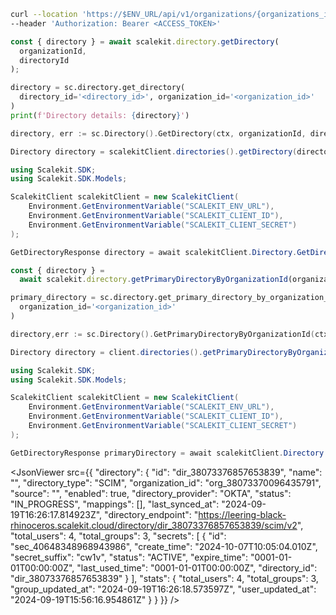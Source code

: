 <CodeWithHeader method="get" endpoint="/api/v1/organizations/{organization_id}/directories/{id}">
<Tabs groupId="tech-stack" querystring>
<TabItem value="curl" label="cURL">

```bash showLineNumbers
curl --location 'https://$ENV_URL/api/v1/organizations/{organizations_id}/directories/{directory_id}' \
--header 'Authorization: Bearer <ACCESS_TOKEN>'
```

</TabItem>
<TabItem value="nodejs" label="Node.js">

```js
const { directory } = await scalekit.directory.getDirectory(
  organizationId,
  directoryId
);
```

</TabItem>
<TabItem value="py" label="Python">

```python
directory = sc.directory.get_directory(
  directory_id='<directory_id>', organization_id='<organization_id>'
)
print(f'Directory details: {directory}')
```

</TabItem>

<TabItem value="golang" label="Go">

```go
directory, err := sc.Directory().GetDirectory(ctx, organizationId, directoryId)
```

</TabItem>

<TabItem value="java" label="Java">

```java
Directory directory = scalekitClient.directories().getDirectory(directoryId, organizationId);
```

</TabItem>

<TabItem value="dotnet" label=".NET">

```csharp showLineNumbers
using Scalekit.SDK;
using Scalekit.SDK.Models;

ScalekitClient scalekitClient = new ScalekitClient(
    Environment.GetEnvironmentVariable("SCALEKIT_ENV_URL"),
    Environment.GetEnvironmentVariable("SCALEKIT_CLIENT_ID"),
    Environment.GetEnvironmentVariable("SCALEKIT_CLIENT_SECRET")
);

GetDirectoryResponse directory = await scalekitClient.Directory.GetDirectory(organizationId, directoryId);
```

</TabItem>

</Tabs>
</CodeWithHeader>

<CodeWithHeader title="Get Primary Directory (Alternative)">

<Tabs groupId="tech-stack" querystring>
<TabItem value="nodejs" label="Node.js">

```js
const { directory } =
  await scalekit.directory.getPrimaryDirectoryByOrganizationId(organizationId);
```

</TabItem>

<TabItem value="py" label="Python">

```python
primary_directory = sc.directory.get_primary_directory_by_organization_id(
  organization_id='<organization_id>'
)
```

</TabItem>

<TabItem value="golang" label="Go">

```go
directory,err := sc.Directory().GetPrimaryDirectoryByOrganizationId(ctx, organizationId)
```

</TabItem>

<TabItem value="java" label="Java">

```java
Directory directory = client.directories().getPrimaryDirectoryByOrganizationId(organizationId);
```

</TabItem>

<TabItem value="dotnet" label=".NET">

```csharp showLineNumbers
using Scalekit.SDK;
using Scalekit.SDK.Models;

ScalekitClient scalekitClient = new ScalekitClient(
    Environment.GetEnvironmentVariable("SCALEKIT_ENV_URL"),
    Environment.GetEnvironmentVariable("SCALEKIT_CLIENT_ID"),
    Environment.GetEnvironmentVariable("SCALEKIT_CLIENT_SECRET")
);

GetDirectoryResponse primaryDirectory = await scalekitClient.Directory.GetPrimaryDirectoryByOrganizationId(organizationId);
```

</TabItem>
</Tabs>

</CodeWithHeader>

<CodeWithHeader title="Response">

<JsonViewer src={{
    "directory": {
        "id": "dir_38073376857653839",
        "name": "",
        "directory_type": "SCIM",
        "organization_id": "org_38073370096435791",
        "source": "",
        "enabled": true,
        "directory_provider": "OKTA",
        "status": "IN_PROGRESS",
        "mappings": [],
        "last_synced_at": "2024-09-19T16:26:17.814923Z",
        "directory_endpoint": "https://leering-black-rhinoceros.scalekit.cloud/directory/dir_38073376857653839/scim/v2",
        "total_users": 4,
        "total_groups": 3,
        "secrets": [
            {
                "id": "sec_40648348968943986",
                "create_time": "2024-10-07T10:05:04.010Z",
                "secret_suffix": "cw1v",
                "status": "ACTIVE",
                "expire_time": "0001-01-01T00:00:00Z",
                "last_used_time": "0001-01-01T00:00:00Z",
                "directory_id": "dir_38073376857653839"
            }
        ],
        "stats": {
            "total_users": 4,
            "total_groups": 3,
            "group_updated_at": "2024-09-19T16:26:18.573597Z",
            "user_updated_at": "2024-09-19T15:56:16.954861Z"
        }
    }
}} />

</CodeWithHeader>
